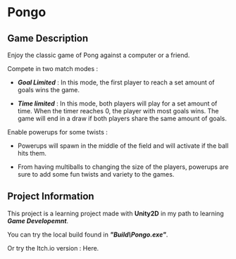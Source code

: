 # Pongo

## Game Description
 
 Enjoy the classic game of Pong against a computer or a friend.
 
 Compete in two match modes : 
 
  - ***Goal Limited*** : In this mode, the first player to reach a set amount of goals wins the game.
  
  - ***Time limited*** : In this mode, both players will play for a set amount of time.
                     When the timer reaches 0, the player with most goals wins.
                     The game will end in a draw if both players share the same amount of goals.
 
 Enable powerups for some twists : 
 
 - Powerups will spawn in the middle of the field and will activate if the ball hits them. 
 
 - From having multiballs to changing the size of the players, powerups are sure to add some fun twists and variety to the games.
 
 ## Project Information 
 
 This project is a learning project made with **Unity2D** in my path to learning ***Game Developemnt***.
 
 You can try the local build found in ***"Build\Pongo.exe"***.
 
 Or try the Itch.io version : Here. 


 
